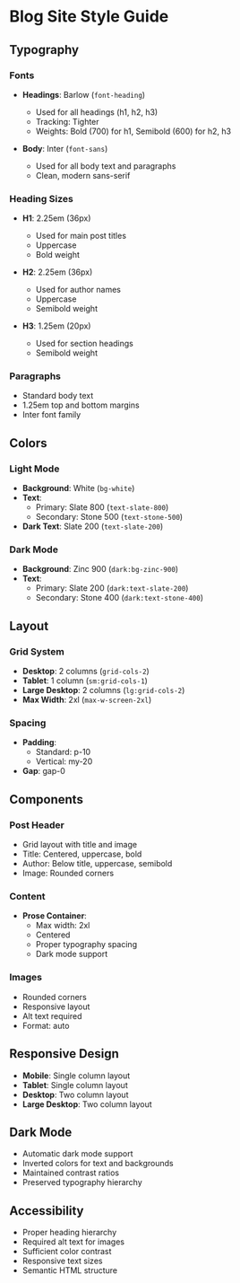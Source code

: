 # Blog Site Style Guide

## Typography

### Fonts
- **Headings**: Barlow (`font-heading`)
  - Used for all headings (h1, h2, h3)
  - Tracking: Tighter
  - Weights: Bold (700) for h1, Semibold (600) for h2, h3

- **Body**: Inter (`font-sans`)
  - Used for all body text and paragraphs
  - Clean, modern sans-serif

### Heading Sizes
- **H1**: 2.25em (36px)
  - Used for main post titles
  - Uppercase
  - Bold weight

- **H2**: 2.25em (36px)
  - Used for author names
  - Uppercase
  - Semibold weight

- **H3**: 1.25em (20px)
  - Used for section headings
  - Semibold weight

### Paragraphs
- Standard body text
- 1.25em top and bottom margins
- Inter font family

## Colors

### Light Mode
- **Background**: White (`bg-white`)
- **Text**: 
  - Primary: Slate 800 (`text-slate-800`)
  - Secondary: Stone 500 (`text-stone-500`)
- **Dark Text**: Slate 200 (`text-slate-200`)

### Dark Mode
- **Background**: Zinc 900 (`dark:bg-zinc-900`)
- **Text**: 
  - Primary: Slate 200 (`dark:text-slate-200`)
  - Secondary: Stone 400 (`dark:text-stone-400`)

## Layout

### Grid System
- **Desktop**: 2 columns (`grid-cols-2`)
- **Tablet**: 1 column (`sm:grid-cols-1`)
- **Large Desktop**: 2 columns (`lg:grid-cols-2`)
- **Max Width**: 2xl (`max-w-screen-2xl`)

### Spacing
- **Padding**: 
  - Standard: p-10
  - Vertical: my-20
- **Gap**: gap-0

## Components

### Post Header
- Grid layout with title and image
- Title: Centered, uppercase, bold
- Author: Below title, uppercase, semibold
- Image: Rounded corners

### Content
- **Prose Container**:
  - Max width: 2xl
  - Centered
  - Proper typography spacing
  - Dark mode support

### Images
- Rounded corners
- Responsive layout
- Alt text required
- Format: auto

## Responsive Design
- **Mobile**: Single column layout
- **Tablet**: Single column layout
- **Desktop**: Two column layout
- **Large Desktop**: Two column layout

## Dark Mode
- Automatic dark mode support
- Inverted colors for text and backgrounds
- Maintained contrast ratios
- Preserved typography hierarchy

## Accessibility
- Proper heading hierarchy
- Required alt text for images
- Sufficient color contrast
- Responsive text sizes
- Semantic HTML structure 